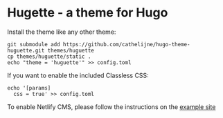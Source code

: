 # Hugette - a theme for Hugo

Install the theme like any other theme:

```
git submodule add https://github.com/cathelijne/hugo-theme-huguette.git themes/huguette
cp themes/huguette/static .
echo "theme = 'huguette'" >> config.toml
```

If you want to enable the included Classless CSS:

```
echo '[params]
  css = true' >> config.toml
  ```

To enable Netlify CMS, please follow the instructions on the [example site](https://github.com/cathelijne/hugo-huguette-example)
